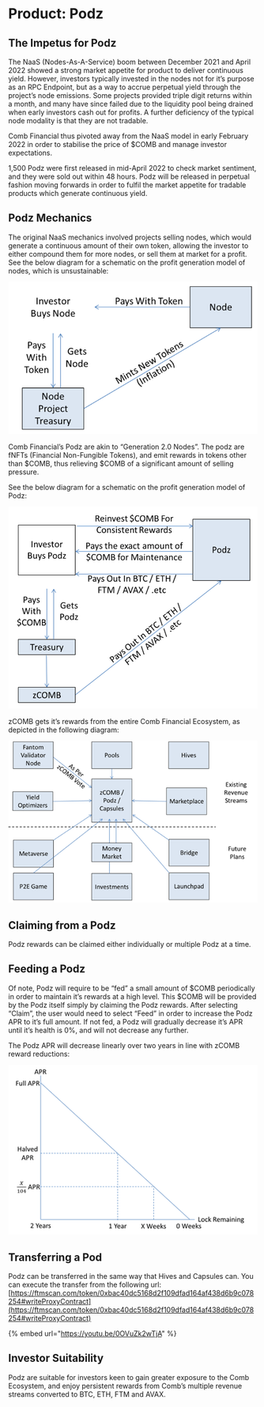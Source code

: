 # Product: Podz

## The Impetus for Podz

The NaaS (Nodes-As-A-Service) boom between December 2021 and April 2022 showed a strong market appetite for product to deliver continuous yield. However, investors typically invested in the nodes not for it’s purpose as an RPC Endpoint, but as a way to accrue perpetual yield through the project’s node emissions. Some projects provided triple digit returns within a month, and many have since failed due to the liquidity pool being drained when early investors cash out for profits. A further deficiency of the typical node modality is that they are not tradable.

Comb Financial thus pivoted away from the NaaS model in early February 2022 in order to stabilise the price of $COMB and manage investor expectations.

1,500 Podz were first released in mid-April 2022 to check market sentiment, and they were sold out within 48 hours. Podz will be released in perpetual fashion moving forwards in order to fulfil the market appetite for tradable products which generate continuous yield.

## Podz Mechanics

The original NaaS mechanics involved projects selling nodes, which would generate a continuous amount of their own token, allowing the investor to either compound them for more nodes, or sell them at market for a profit. See the below diagram for a schematic on the profit generation model of nodes, which is unsustainable:

![](<../../../.gitbook/assets/image (19).png>)

Comb Financial’s Podz are akin to “Generation 2.0 Nodes”. The podz are fNFTs (Financial Non-Fungible Tokens), and emit rewards in tokens other than $COMB, thus relieving $COMB of a significant amount of selling pressure.

See the below diagram for a schematic on the profit generation model of Podz:

![](<../../../.gitbook/assets/image (38) (1).png>)

zCOMB gets it’s rewards from the entire Comb Financial Ecosystem, as depicted in the following diagram:

![](<../../../.gitbook/assets/Untitled (8).png>)

## Claiming from a Podz

Podz rewards can be claimed either individually or multiple Podz at a time.

## Feeding a Podz

Of note, Podz will require to be “fed” a small amount of $COMB periodically in order to maintain it’s rewards at a high level. This $COMB will be provided by the Podz itself simply by claiming the Podz rewards. After selecting “Claim”, the user would need to select “Feed” in order to increase the Podz APR to it’s full amount. If not fed, a Podz will gradually decrease it’s APR until it’s health is 0%, and will not decrease any further.

The Podz APR will decrease linearly over two years in line with zCOMB reward reductions:

![](../../../.gitbook/assets/Untitled.png)

## Transferring a Pod

Podz can be transferred in the same way that Hives and Capsules can. You can execute the transfer from the following url: [https://ftmscan.com/token/0xbac40dc5168d2f109dfad164af438d6b9c078254#writeProxyContract](https://ftmscan.com/token/0xbac40dc5168d2f109dfad164af438d6b9c078254#writeProxyContract)

{% embed url="https://youtu.be/0OVuZk2wTjA" %}

## Investor Suitability

Podz are suitable for investors keen to gain greater exposure to the Comb Ecosystem, and enjoy persistent rewards from Comb’s multiple revenue streams converted to BTC, ETH, FTM and AVAX.
